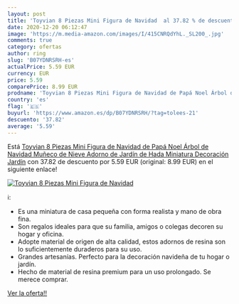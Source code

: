```yaml
---
layout: post
title: 'Toyvian 8 Piezas Mini Figura de Navidad  al 37.82 % de descuento'
date: 2020-12-20 06:12:47
image: 'https://m.media-amazon.com/images/I/415CNRQdYhL._SL200_.jpg'
comments: true
category: ofertas
author: ring
slug: 'B07YDNRSRH-es'
actualPrice: 5.59 EUR
currency: EUR
price: 5.59
comparePrice: 8.99 EUR
prodname: 'Toyvian 8 Piezas Mini Figura de Navidad de Papá Noel Árbol de Navidad Muñeco de Nieve Adorno de Jardín de Hada Miniatura Decoración Jardín'
country: 'es'
flag: '🇪🇸'
buyurl: 'https://www.amazon.es/dp/B07YDNRSRH/?tag=tolees-21'
descuento: '37.82'
average: '5.59'
---
```


Está [Toyvian 8 Piezas Mini Figura de Navidad de Papá Noel Árbol de Navidad Muñeco de Nieve Adorno de Jardín de Hada Miniatura Decoración Jardín](https://www.amazon.es/dp/B07YDNRSRH/?tag=tolees-21) con 37.82 de descuento por 5.59 EUR (original: 8.99 EUR) en el siguiente enlace!

[![Toyvian 8 Piezas Mini Figura de Navidad ](https://m.media-amazon.com/images/I/415CNRQdYhL._SL200_.jpg)](https://www.amazon.es/dp/B07YDNRSRH/?tag=tolees-21)

ℹ️:

- Es una miniatura de casa pequeña con forma realista y mano de obra fina.
- Son regalos ideales para que su familia, amigos o colegas decoren su hogar y oficina.
- Adopte material de origen de alta calidad, estos adornos de resina son lo suficientemente duraderos para su uso.
- Grandes artesanías. Perfecto para la decoración navideña de tu hogar o jardín.
- Hecho de material de resina premium para un uso prolongado. Se merece comprar.

[Ver la oferta!!](https://www.amazon.es/dp/B07YDNRSRH/?tag=tolees-21)
